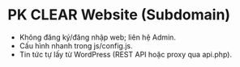 # PK CLEAR Website (Subdomain)
- Không đăng ký/đăng nhập web; liên hệ Admin.
- Cấu hình nhanh trong js/config.js.
- Tin tức tự lấy từ WordPress (REST API hoặc proxy qua api.php).